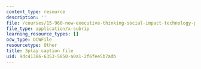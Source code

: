 ```yaml
---
content_type: resource
description: ''
file: /courses/15-960-new-executive-thinking-social-impact-technology-projects-fall-2017-spring-2018/9dc4138663535850a0a12f6fee5b7adb_Ek90ivXyusk.vtt
file_type: application/x-subrip
learning_resource_types: []
ocw_type: OCWFile
resourcetype: Other
title: 3play caption file
uid: 9dc41386-6353-5850-a0a1-2f6fee5b7adb
---
```

